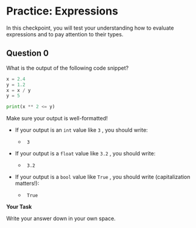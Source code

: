 # <i class="far fa-edit fa-fw"></i>Practice: Expressions

In this checkpoint, you will test your understanding how to evaluate expressions and to pay attention to their types.

## Question 0

What is the output of the following code snippet?

```python
x = 2.4
y = 1.2
x = x / y
y = 5

print(x ** 2 <= y)
```

Make sure your output is well-formatted!

- If your output is an `int` value like `3` , you should write:

  - ```text
     3

    ```

- If your output is a `float` value like `3.2` , you should write:

  - ```text
     3.2

    ```

- If your output is a `bool` value like `True` , you should write (capitalization matters!):

  - ```text
     True

    ```

**<i class="far fa-edit fa-fw"></i> Your Task**

Write your answer down in your own space.
